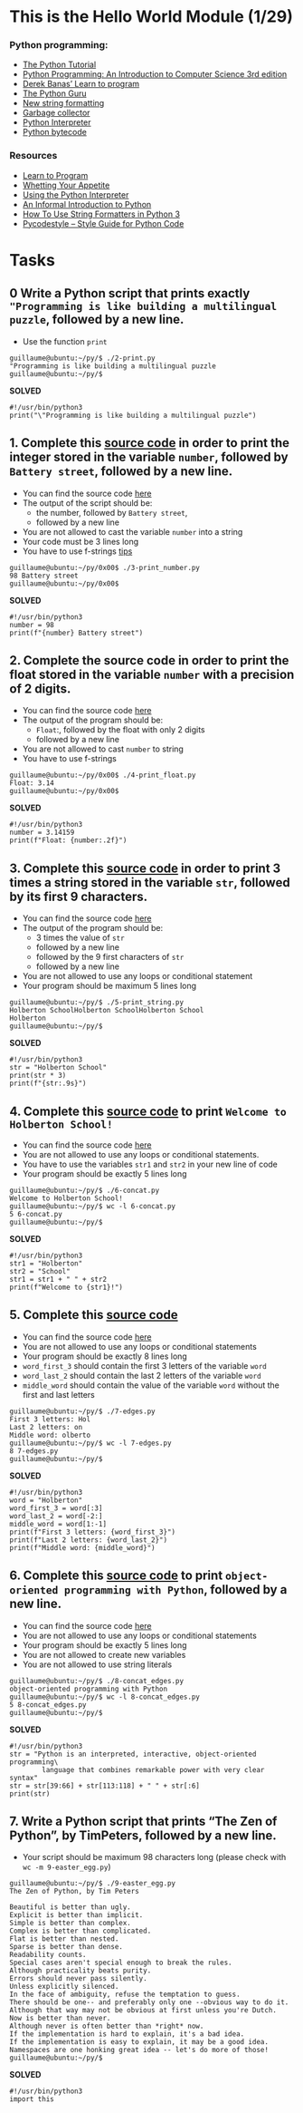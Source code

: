 # This is the Hello World Module (1/29)
### Python programming:
* [The Python Tutorial](https://intranet.hbtn.io/rltoken/dPj0pQKl_4ZuRk8oY_s6Wg)
* [Python Programming: An Introduction to Computer Science 3rd edition](https://intranet.hbtn.io/rltoken/m80k_C-bYzBqNccbtzY2Dg)
* [Derek Banas’ Learn to program](https://intranet.hbtn.io/rltoken/TWiTNHadpWuoKDZwWsVXvA)
* [The Python Guru](https://intranet.hbtn.io/rltoken/9EJwb1y3Ha3aVgaM45z8XA)
* [New string formatting](https://intranet.hbtn.io/rltoken/wz0Dq997wZFpwaFo3UhAdw)
* [Garbage collector](https://intranet.hbtn.io/rltoken/IV19HD5WnZhvtNA59lW5-Q)
* [Python Interpreter](https://intranet.hbtn.io/rltoken/tHi0CphPU6xA2VGvVfVevA)
* [Python bytecode](https://intranet.hbtn.io/rltoken/a4gn69uDQzfTiBGCKPbxDw)
### Resources
* [Learn to Program](https://intranet.hbtn.io/rltoken/n9ts_nUw1YtCR9BZtGrHdQ)
* [Whetting Your Appetite](https://intranet.hbtn.io/rltoken/9w2S6R8vtwlmQcPg33445w)
* [Using the Python Interpreter](https://intranet.hbtn.io/rltoken/O87tA-o6pQ8HXAl93xxGGA)
* [An Informal Introduction to Python](https://intranet.hbtn.io/rltoken/x1m4AhQ1Vy9eUBaXFLRHPQ)
* [How To Use String Formatters in Python 3](https://intranet.hbtn.io/rltoken/dd7bIKsC3_0wb3Np_8URUA)
* [Pycodestyle – Style Guide for Python Code](https://intranet.hbtn.io/rltoken/qHCPZY23PoEBaDVce2P0nw)
# Tasks
## 0 Write a Python script that prints exactly `"Programming is like building a multilingual puzzle`, followed by a new line.
* Use the function `print`
```
guillaume@ubuntu:~/py/$ ./2-print.py 
"Programming is like building a multilingual puzzle
guillaume@ubuntu:~/py/$
```
**SOLVED**
```
#!/usr/bin/python3
print("\"Programming is like building a multilingual puzzle")
```
## 1. Complete this [source code](https://github.com/hs-hq/0x00.py/blob/master/3-print_number.py) in order to print the integer stored in the variable `number`, followed by `Battery street`, followed by a new line.
* You can find the source code [here](https://github.com/hs-hq/0x00.py/blob/master/3-print_number.py)
* The output of the script should be:
    * the number, followed by `Battery street`,
    * followed by a new line
* You are not allowed to cast the variable `number` into a string
* Your code must be 3 lines long
* You have to use f-strings [tips](https://intranet.hbtn.io/rltoken/dd7bIKsC3_0wb3Np_8URUA)
```
guillaume@ubuntu:~/py/0x00$ ./3-print_number.py
98 Battery street
guillaume@ubuntu:~/py/0x00$ 
```
**SOLVED**
```
#!/usr/bin/python3
number = 98
print(f"{number} Battery street")
```
## 2. Complete the source code in order to print the float stored in the variable `number` with a precision of 2 digits.
* You can find the source code [here](https://github.com/hs-hq/0x00.py/blob/master/4-print_float.py)
* The output of the program should be:
    * `Float`:, followed by the float with only 2 digits
    * followed by a new line
* You are not allowed to cast `number` to string
* You have to use f-strings
```
guillaume@ubuntu:~/py/0x00$ ./4-print_float.py
Float: 3.14
guillaume@ubuntu:~/py/0x00$ 
```
**SOLVED**
```
#!/usr/bin/python3
number = 3.14159
print(f"Float: {number:.2f}")
```
## 3. Complete this [source code](https://github.com/hs-hq/0x00.py/blob/master/5-print_string.py) in order to print 3 times a string stored in the variable `str`, followed by its first 9 characters.
* You can find the source code [here](https://github.com/hs-hq/0x00.py/blob/master/5-print_string.py)
* The output of the program should be:
    * 3 times the value of `str`
    * followed by a new line
    * followed by the 9 first characters of `str`
    * followed by a new line
* You are not allowed to use any loops or conditional statement
* Your program should be maximum 5 lines long
```
guillaume@ubuntu:~/py/$ ./5-print_string.py 
Holberton SchoolHolberton SchoolHolberton School
Holberton
guillaume@ubuntu:~/py/$ 
```
**SOLVED**
```
#!/usr/bin/python3
str = "Holberton School"
print(str * 3)
print(f"{str:.9s}")
```
## 4. Complete this [source code](https://github.com/hs-hq/0x00.py/blob/master/6-concat.py) to print `Welcome to Holberton School!`
* You can find the source code [here](https://github.com/hs-hq/0x00.py/blob/master/6-concat.py)
* You are not allowed to use any loops or conditional statements.
* You have to use the variables `str1` and `str2` in your new line of code
* Your program should be exactly 5 lines long
```
guillaume@ubuntu:~/py/$ ./6-concat.py
Welcome to Holberton School!
guillaume@ubuntu:~/py/$ wc -l 6-concat.py
5 6-concat.py
guillaume@ubuntu:~/py/$ 
```
**SOLVED**
```
#!/usr/bin/python3
str1 = "Holberton"
str2 = "School"
str1 = str1 + " " + str2
print(f"Welcome to {str1}!")
```
## 5. Complete this [source code](https://github.com/hs-hq/0x00.py/blob/master/7-edges.py)
* You can find the source code [here](https://github.com/hs-hq/0x00.py/blob/master/7-edges.py)
* You are not allowed to use any loops or conditional statements
* Your program should be exactly 8 lines long
* `word_first_3` should contain the first 3 letters of the variable `word`
* `word_last_2` should contain the last 2 letters of the variable `word`
* `middle_word` should contain the value of the variable `word` without the first and last letters
```
guillaume@ubuntu:~/py/$ ./7-edges.py
First 3 letters: Hol
Last 2 letters: on
Middle word: olberto
guillaume@ubuntu:~/py/$ wc -l 7-edges.py
8 7-edges.py
guillaume@ubuntu:~/py/$ 
```
**SOLVED**
```
#!/usr/bin/python3
word = "Holberton"
word_first_3 = word[:3]
word_last_2 = word[-2:]
middle_word = word[1:-1]
print(f"First 3 letters: {word_first_3}")
print(f"Last 2 letters: {word_last_2}")
print(f"Middle word: {middle_word}")
```
## 6. Complete this [source code](https://github.com/hs-hq/0x00.py/blob/master/8-concat_edges.py) to print `object-oriented programming with Python`, followed by a new line.
* You can find the source code [here](https://github.com/hs-hq/0x00.py/blob/master/8-concat_edges.py)
* You are not allowed to use any loops or conditional statements
* Your program should be exactly 5 lines long
* You are not allowed to create new variables
* You are not allowed to use string literals
```
guillaume@ubuntu:~/py/$ ./8-concat_edges.py
object-oriented programming with Python
guillaume@ubuntu:~/py/$ wc -l 8-concat_edges.py
5 8-concat_edges.py
guillaume@ubuntu:~/py/$ 
```
**SOLVED**
```
#!/usr/bin/python3
str = "Python is an interpreted, interactive, object-oriented programming\
        language that combines remarkable power with very clear syntax"
str = str[39:66] + str[113:118] + " " + str[:6]
print(str)
```
## 7. Write a Python script that prints “The Zen of Python”, by TimPeters, followed by a new line.
* Your script should be maximum 98 characters long (please check with `wc -m 9-easter_egg.py`)
```
guillaume@ubuntu:~/py/$ ./9-easter_egg.py
The Zen of Python, by Tim Peters

Beautiful is better than ugly.
Explicit is better than implicit.
Simple is better than complex.
Complex is better than complicated.
Flat is better than nested.
Sparse is better than dense.
Readability counts.
Special cases aren't special enough to break the rules.
Although practicality beats purity.
Errors should never pass silently.
Unless explicitly silenced.
In the face of ambiguity, refuse the temptation to guess.
There should be one-- and preferably only one --obvious way to do it.
Although that way may not be obvious at first unless you're Dutch.
Now is better than never.
Although never is often better than *right* now.
If the implementation is hard to explain, it's a bad idea.
If the implementation is easy to explain, it may be a good idea.
Namespaces are one honking great idea -- let's do more of those!
guillaume@ubuntu:~/py/$
```
**SOLVED**
```
#!/usr/bin/python3
import this
```